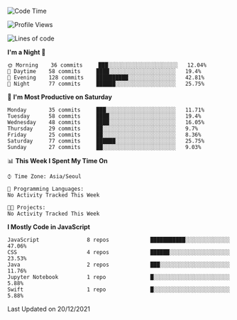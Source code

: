 <!--START_SECTION:waka-->
![Code Time](http://img.shields.io/badge/Code%20Time-760%20hrs%2040%20mins-blue)

![Profile Views](http://img.shields.io/badge/Profile%20Views-12-blue)

![Lines of code](https://img.shields.io/badge/From%20Hello%20World%20I%27ve%20Written-54%20Thousand%20lines%20of%20code-blue)

**I'm a Night 🦉** 

```text
🌞 Morning    36 commits     ███░░░░░░░░░░░░░░░░░░░░░░   12.04% 
🌆 Daytime    58 commits     ████░░░░░░░░░░░░░░░░░░░░░   19.4% 
🌃 Evening    128 commits    ██████████░░░░░░░░░░░░░░░   42.81% 
🌙 Night      77 commits     ██████░░░░░░░░░░░░░░░░░░░   25.75%

```
📅 **I'm Most Productive on Saturday** 

```text
Monday       35 commits     ███░░░░░░░░░░░░░░░░░░░░░░   11.71% 
Tuesday      58 commits     ████░░░░░░░░░░░░░░░░░░░░░   19.4% 
Wednesday    48 commits     ████░░░░░░░░░░░░░░░░░░░░░   16.05% 
Thursday     29 commits     ██░░░░░░░░░░░░░░░░░░░░░░░   9.7% 
Friday       25 commits     ██░░░░░░░░░░░░░░░░░░░░░░░   8.36% 
Saturday     77 commits     ██████░░░░░░░░░░░░░░░░░░░   25.75% 
Sunday       27 commits     ██░░░░░░░░░░░░░░░░░░░░░░░   9.03%

```


📊 **This Week I Spent My Time On** 

```text
⌚︎ Time Zone: Asia/Seoul

💬 Programming Languages: 
No Activity Tracked This Week

🐱‍💻 Projects: 
No Activity Tracked This Week

```

**I Mostly Code in JavaScript** 

```text
JavaScript               8 repos             ███████████░░░░░░░░░░░░░░   47.06% 
CSS                      4 repos             ██████░░░░░░░░░░░░░░░░░░░   23.53% 
Java                     2 repos             ███░░░░░░░░░░░░░░░░░░░░░░   11.76% 
Jupyter Notebook         1 repo              █░░░░░░░░░░░░░░░░░░░░░░░░   5.88% 
Swift                    1 repo              █░░░░░░░░░░░░░░░░░░░░░░░░   5.88%

```



 Last Updated on 20/12/2021
<!--END_SECTION:waka-->
